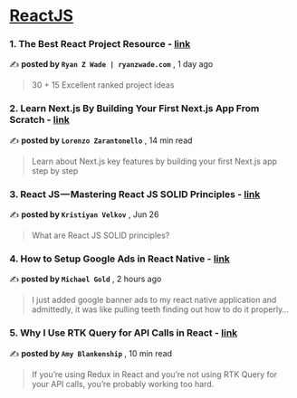 
<h1><a href=https://medium.com/tag/reactjs/recommended target="_blank" rel="noopener noreferrer">ReactJS</a></h1>
<h3>1. The Best React Project Resource - <a href=https://medium.com/@ryanzwade/the-best-react-project-resource-9e6dfc12fe8e?source=tag_recommended_feed---------0-84----------reactjs----------531e601a_bcd6_4a43_8ca1_d66c26ce5f14------- target="_blank" rel="noopener noreferrer">link</a></h3>

✍️ **posted by `Ryan Z Wade | ryanzwade.com`** <date> , 1 day ago</date>

<blockquote>30 + 15 Excellent ranked project ideas</blockquote>

<h3>2. Learn Next.js By Building Your First Next.js App From Scratch - <a href=https://medium.com/gitconnected/learn-next-js-by-building-your-first-next-js-app-from-scratch-8ec7cc93a9cb?source=tag_recommended_feed---------1-107----------reactjs----------531e601a_bcd6_4a43_8ca1_d66c26ce5f14------- target="_blank" rel="noopener noreferrer">link</a></h3>

✍️ **posted by `Lorenzo Zarantonello`** <date> , 14 min read</date>

<blockquote>Learn about Next.js key features by building your first Next.js app step by step</blockquote>

<h3>3. React JS — Mastering React JS SOLID Principles - <a href=https://medium.com/@kristiyan.velkov/react-js-mastering-react-js-solid-principles-dfb48d03e565?source=tag_recommended_feed---------2-85----------reactjs----------531e601a_bcd6_4a43_8ca1_d66c26ce5f14------- target="_blank" rel="noopener noreferrer">link</a></h3>

✍️ **posted by `Kristiyan Velkov`** <date> , Jun 26</date>

<blockquote>What are React JS SOLID principles?</blockquote>

<h3>4. How to Setup Google Ads in React Native - <a href=https://medium.com/@msgold/how-to-setup-google-ads-in-react-native-3886353f7e7c?source=tag_recommended_feed---------3-84----------reactjs----------531e601a_bcd6_4a43_8ca1_d66c26ce5f14------- target="_blank" rel="noopener noreferrer">link</a></h3>

✍️ **posted by `Michael Gold`** <date> , 2 hours ago</date>

<blockquote>I just added google banner ads to my react native application and admittedly, it was like pulling teeth finding out how to do it properly…</blockquote>

<h3>5. Why I Use RTK Query for API Calls in React - <a href=https://medium.com/codex/why-i-use-rtk-query-for-api-calls-in-react-fee9e2a4538?source=tag_recommended_feed---------4-107----------reactjs----------531e601a_bcd6_4a43_8ca1_d66c26ce5f14------- target="_blank" rel="noopener noreferrer">link</a></h3>

✍️ **posted by `Amy Blankenship`** <date> , 10 min read</date>

<blockquote>If you’re using Redux in React and you’re not using RTK Query for your API calls, you’re probably working too hard.</blockquote>

